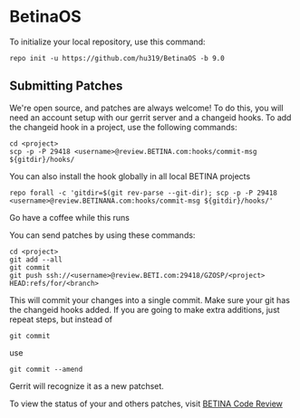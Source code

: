 BetinaOS
========

To initialize your local repository, use this command:

	repo init -u https://github.com/hu319/BetinaOS -b 9.0

Submitting Patches
------------------

We're open source, and patches are always welcome!
To do this, you will need an account setup with our gerrit server and a changeid hooks.
To add the changeid hook in a project, use the following commands:

	cd <project>
	scp -p -P 29418 <username>@review.BETINA.com:hooks/commit-msg ${gitdir}/hooks/

You can also install the hook globally in all local BETINA projects

	repo forall -c 'gitdir=$(git rev-parse --git-dir); scp -p -P 29418 <username>@review.BETINANA.com:hooks/commit-msg ${gitdir}/hooks/'

Go have a coffee while this runs

You can send patches by using these commands:

    cd <project>
    git add --all
    git commit
    git push ssh://<username>@review.BETI.com:29418/GZOSP/<project> HEAD:refs/for/<branch>

This will commit your changes into a single commit.
Make sure your git has the changeid hooks added.
If you are going to make extra additions, just repeat steps, but instead of

	git commit

use

	git commit --amend

Gerrit will recognize it as a new patchset.

To view the status of your and others patches, visit [BETINA Code Review](http://review.BETINA.com)
